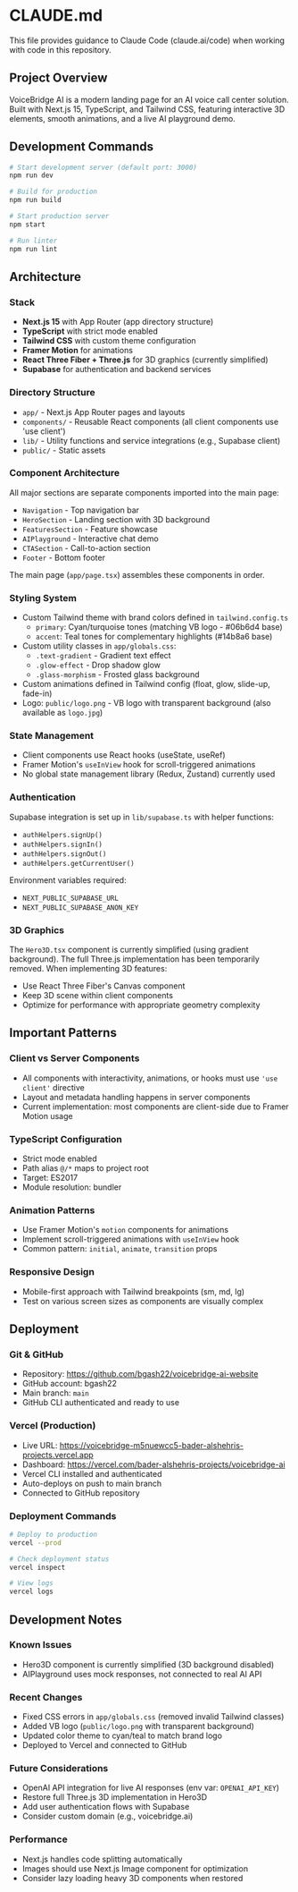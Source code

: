 # CLAUDE.md

This file provides guidance to Claude Code (claude.ai/code) when working with code in this repository.

## Project Overview

VoiceBridge AI is a modern landing page for an AI voice call center solution. Built with Next.js 15, TypeScript, and Tailwind CSS, featuring interactive 3D elements, smooth animations, and a live AI playground demo.

## Development Commands

```bash
# Start development server (default port: 3000)
npm run dev

# Build for production
npm run build

# Start production server
npm start

# Run linter
npm run lint
```

## Architecture

### Stack
- **Next.js 15** with App Router (app directory structure)
- **TypeScript** with strict mode enabled
- **Tailwind CSS** with custom theme configuration
- **Framer Motion** for animations
- **React Three Fiber + Three.js** for 3D graphics (currently simplified)
- **Supabase** for authentication and backend services

### Directory Structure
- `app/` - Next.js App Router pages and layouts
- `components/` - Reusable React components (all client components use 'use client')
- `lib/` - Utility functions and service integrations (e.g., Supabase client)
- `public/` - Static assets

### Component Architecture
All major sections are separate components imported into the main page:
- `Navigation` - Top navigation bar
- `HeroSection` - Landing section with 3D background
- `FeaturesSection` - Feature showcase
- `AIPlayground` - Interactive chat demo
- `CTASection` - Call-to-action section
- `Footer` - Bottom footer

The main page (`app/page.tsx`) assembles these components in order.

### Styling System
- Custom Tailwind theme with brand colors defined in `tailwind.config.ts`
  - `primary`: Cyan/turquoise tones (matching VB logo - #06b6d4 base)
  - `accent`: Teal tones for complementary highlights (#14b8a6 base)
- Custom utility classes in `app/globals.css`:
  - `.text-gradient` - Gradient text effect
  - `.glow-effect` - Drop shadow glow
  - `.glass-morphism` - Frosted glass background
- Custom animations defined in Tailwind config (float, glow, slide-up, fade-in)
- Logo: `public/logo.png` - VB logo with transparent background (also available as `logo.jpg`)

### State Management
- Client components use React hooks (useState, useRef)
- Framer Motion's `useInView` hook for scroll-triggered animations
- No global state management library (Redux, Zustand) currently used

### Authentication
Supabase integration is set up in `lib/supabase.ts` with helper functions:
- `authHelpers.signUp()`
- `authHelpers.signIn()`
- `authHelpers.signOut()`
- `authHelpers.getCurrentUser()`

Environment variables required:
- `NEXT_PUBLIC_SUPABASE_URL`
- `NEXT_PUBLIC_SUPABASE_ANON_KEY`

### 3D Graphics
The `Hero3D.tsx` component is currently simplified (using gradient background). The full Three.js implementation has been temporarily removed. When implementing 3D features:
- Use React Three Fiber's Canvas component
- Keep 3D scene within client components
- Optimize for performance with appropriate geometry complexity

## Important Patterns

### Client vs Server Components
- All components with interactivity, animations, or hooks must use `'use client'` directive
- Layout and metadata handling happens in server components
- Current implementation: most components are client-side due to Framer Motion usage

### TypeScript Configuration
- Strict mode enabled
- Path alias `@/*` maps to project root
- Target: ES2017
- Module resolution: bundler

### Animation Patterns
- Use Framer Motion's `motion` components for animations
- Implement scroll-triggered animations with `useInView` hook
- Common pattern: `initial`, `animate`, `transition` props

### Responsive Design
- Mobile-first approach with Tailwind breakpoints (sm, md, lg)
- Test on various screen sizes as components are visually complex

## Deployment

### Git & GitHub
- Repository: https://github.com/bgash22/voicebridge-ai-website
- GitHub account: bgash22
- Main branch: `main`
- GitHub CLI authenticated and ready to use

### Vercel (Production)
- Live URL: https://voicebridge-m5nuewcc5-bader-alshehris-projects.vercel.app
- Dashboard: https://vercel.com/bader-alshehris-projects/voicebridge-ai
- Vercel CLI installed and authenticated
- Auto-deploys on push to main branch
- Connected to GitHub repository

### Deployment Commands
```bash
# Deploy to production
vercel --prod

# Check deployment status
vercel inspect

# View logs
vercel logs
```

## Development Notes

### Known Issues
- Hero3D component is currently simplified (3D background disabled)
- AIPlayground uses mock responses, not connected to real AI API

### Recent Changes
- Fixed CSS errors in `app/globals.css` (removed invalid Tailwind classes)
- Added VB logo (`public/logo.png` with transparent background)
- Updated color theme to cyan/teal to match brand logo
- Deployed to Vercel and connected to GitHub

### Future Considerations
- OpenAI API integration for live AI responses (env var: `OPENAI_API_KEY`)
- Restore full Three.js 3D implementation in Hero3D
- Add user authentication flows with Supabase
- Consider custom domain (e.g., voicebridge.ai)

### Performance
- Next.js handles code splitting automatically
- Images should use Next.js Image component for optimization
- Consider lazy loading heavy 3D components when restored
